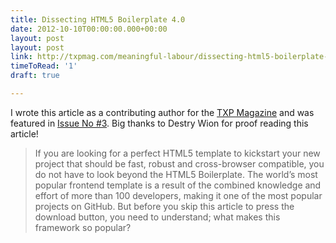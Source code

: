 ```yaml
---
title: Dissecting HTML5 Boilerplate 4.0
date: 2012-10-10T00:00:00.000+00:00
layout: post
layout: post
link: http://txpmag.com/meaningful-labour/dissecting-html5-boilerplate-40
timeToRead: '1'
draft: true

---
```

I wrote this article as a contributing author for the [TXP Magazine](http://txpmag.com/) and was featured in [Issue No #3](http://txpmag.com/issues/3). Big thanks to Destry Wion for proof reading this article!

> If you are looking for a perfect HTML5 template to kickstart your new project that should be fast, robust and cross-browser compatible, you do not have to look beyond the HTML5 Boilerplate. The world’s most popular frontend template is a result of the combined knowledge and effort of more than 100 developers, making it one of the most popular projects on GitHub. But before you skip this article to press the download button, you need to understand; what makes this framework so popular?